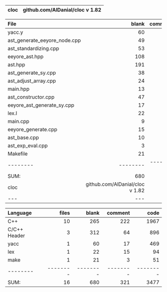 cloc|github.com/AlDanial/cloc v 1.82
--- | ---

File|blank|comment|code
:-------|-------:|-------:|-------:
yacc.y|60|17|469
ast_generate_eeyore_node.cpp|49|103|436
ast_standardizing.cpp|53|50|397
eeyore_ast.hpp|108|14|369
ast.hpp|191|47|318
ast_generate_sy.cpp|38|30|274
ast_adjust_array.cpp|24|28|259
main.hpp|13|3|209
ast_constructor.cpp|47|0|209
eeyore_ast_generate_sy.cpp|17|3|117
lex.l|22|15|94
main.cpp|9|1|86
eeyore_generate.cpp|15|4|76
ast_base.cpp|10|3|59
ast_exp_eval.cpp|3|0|54
Makefile|21|3|51
--------|--------|--------|--------
SUM:|680|321|3477
cloc|github.com/AlDanial/cloc v 1.82
--- | ---

Language|files|blank|comment|code
:-------|-------:|-------:|-------:|-------:
C++|10|265|222|1967
C/C++ Header|3|312|64|896
yacc|1|60|17|469
lex|1|22|15|94
make|1|21|3|51
--------|--------|--------|--------|--------
SUM:|16|680|321|3477

